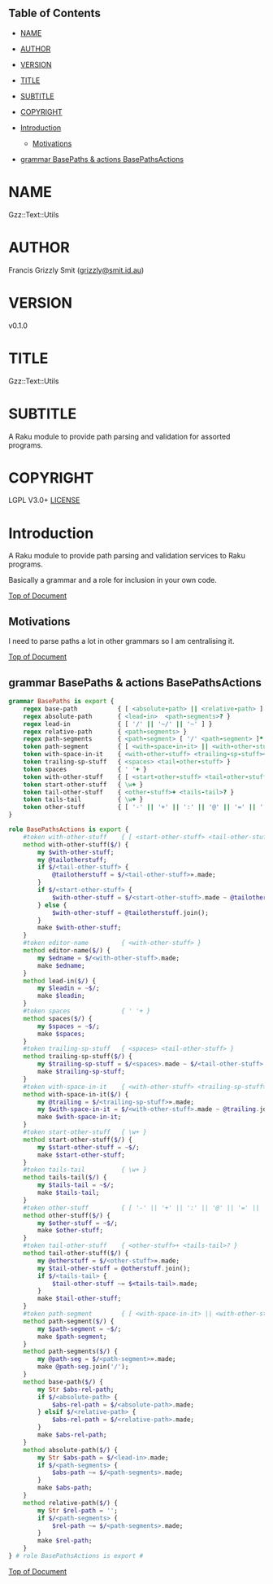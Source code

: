 Table of Contents
-----------------

  * [NAME](#name)

  * [AUTHOR](#author)

  * [VERSION](#version)

  * [TITLE](#title)

  * [SUBTITLE](#subtitle)

  * [COPYRIGHT](#copyright)

  * [Introduction](#introduction)

    * [Motivations](#motivations)

  * [grammar BasePaths & actions BasePathsActions](#grammar-basepaths--actions-basepathsactions)

NAME
====

Gzz::Text::Utils 

AUTHOR
======

Francis Grizzly Smit (grizzly@smit.id.au)

VERSION
=======

v0.1.0

TITLE
=====

Gzz::Text::Utils

SUBTITLE
========

A Raku module to provide path parsing and validation for assorted programs.

COPYRIGHT
=========

LGPL V3.0+ [LICENSE](https://github.com/grizzlysmit/Parse-Paths/blob/main/LICENSE)

Introduction
============

A Raku module to provide path parsing and validation services to Raku programs.

Basically a grammar and a role for inclusion in your own code.

[Top of Document](#table-of-contents)

Motivations
-----------

I need to parse paths a lot in other grammars so I am centralising it.

[Top of Document](#able-of-contents)

grammar BasePaths & actions BasePathsActions
--------------------------------------------

```raku
grammar BasePaths is export {
    regex base-path           { [ <absolute-path> || <relative-path> ] }
    regex absolute-path       { <lead-in>  <path-segments>? }
    regex lead-in             { [ '/' || '~/' || '~' ] }
    regex relative-path       { <path-segments> }
    regex path-segments       { <path-segment> [ '/' <path-segment> ]* '/' }
    token path-segment        { [ <with-space-in-it> || <with-other-stuff> ] }
    token with-space-in-it    { <with-other-stuff> <trailing-sp-stuff>+ }
    token trailing-sp-stuff   { <spaces> <tail-other-stuff> }
    token spaces              { ' '+ }
    token with-other-stuff    { [ <start-other-stuff> <tail-other-stuff>* || <tail-other-stuff>+ ] }
    token start-other-stuff   { \w+ }
    token tail-other-stuff    { <other-stuff>+ <tails-tail>? }
    token tails-tail          { \w+ }
    token other-stuff         { [ '-' || '+' || ':' || '@' || '=' || ',' || '&' || '%' || '.' ] }
}

role BasePathsActions is export {
    #token with-other-stuff    { [ <start-other-stuff> <tail-other-stuff>* || <tail-other-stuff>+ ] }
    method with-other-stuff($/) {
        my $with-other-stuff;
        my @tailotherstuff;
        if $/<tail-other-stuff> {
            @tailotherstuff = $/<tail-other-stuff>».made;
        }
        if $/<start-other-stuff> {
            $with-other-stuff = $/<start-other-stuff>.made ~ @tailotherstuff.join();
        } else {
            $with-other-stuff = @tailotherstuff.join();
        }
        make $with-other-stuff;
    }
    #token editor-name         { <with-other-stuff> }
    method editor-name($/) {
        my $edname = $/<with-other-stuff>.made;
        make $edname;
    }
    method lead-in($/) {
        my $leadin = ~$/;
        make $leadin;
    }
    #token spaces              { ' '+ }
    method spaces($/) {
        my $spaces = ~$/;
        make $spaces;
    }
    #token trailing-sp-stuff   { <spaces> <tail-other-stuff> }
    method trailing-sp-stuff($/) {
        my $trailing-sp-stuff = $/<spaces>.made ~ $/<tail-other-stuff>.made;
        make $trailing-sp-stuff;
    }
    #token with-space-in-it    { <with-other-stuff> <trailing-sp-stuff>+ }
    method with-space-in-it($/) {
        my @trailing = $/<trailing-sp-stuff>».made;
        my $with-space-in-it = $/<with-other-stuff>.made ~ @trailing.join();
        make $with-space-in-it;
    }
    #token start-other-stuff   { \w+ }
    method start-other-stuff($/) {
        my $start-other-stuff = ~$/;
        make $start-other-stuff;
    }
    #token tails-tail          { \w+ }
    method tails-tail($/) {
        my $tails-tail = ~$/;
        make $tails-tail;
    }
    #token other-stuff         { [ '-' || '+' || ':' || '@' || '=' || ',' || '%' || '.' ] }
    method other-stuff($/) {
        my $other-stuff = ~$/;
        make $other-stuff;
    }
    #token tail-other-stuff    { <other-stuff>+ <tails-tail>? }
    method tail-other-stuff($/) {
        my @otherstuff = $/<other-stuff>».made;
        my $tail-other-stuff = @otherstuff.join();
        if $/<tails-tail> {
            $tail-other-stuff ~= $<tails-tail>.made;
        }
        make $tail-other-stuff;
    }
    #token path-segment        { [ <with-space-in-it> || <with-other-stuff> ] }
    method path-segment($/) {
        my $path-segment = ~$/;
        make $path-segment;
    }
    method path-segments($/) {
        my @path-seg = $/<path-segment>».made;
        make @path-seg.join('/');
    }
    method base-path($/) {
        my Str $abs-rel-path;
        if $/<absolute-path> {
            $abs-rel-path = $/<absolute-path>.made;
        } elsif $/<relative-path> {
            $abs-rel-path = $/<relative-path>.made;
        }
        make $abs-rel-path;
    }
    method absolute-path($/) {
        my Str $abs-path = $/<lead-in>.made;
        if $/<path-segments> {
            $abs-path ~= $/<path-segments>.made;
        }
        make $abs-path;
    }
    method relative-path($/) {
        my Str $rel-path = '';
        if $/<path-segments> {
            $rel-path ~= $/<path-segments>.made;
        }
        make $rel-path;
    }
} # role BasePathsActions is export #
```

[Top of Document](#table-of-contents)

